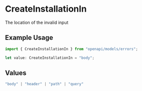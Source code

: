 # CreateInstallationIn

The location of the invalid input

## Example Usage

```typescript
import { CreateInstallationIn } from "openapi/models/errors";

let value: CreateInstallationIn = "body";
```

## Values

```typescript
"body" | "header" | "path" | "query"
```
